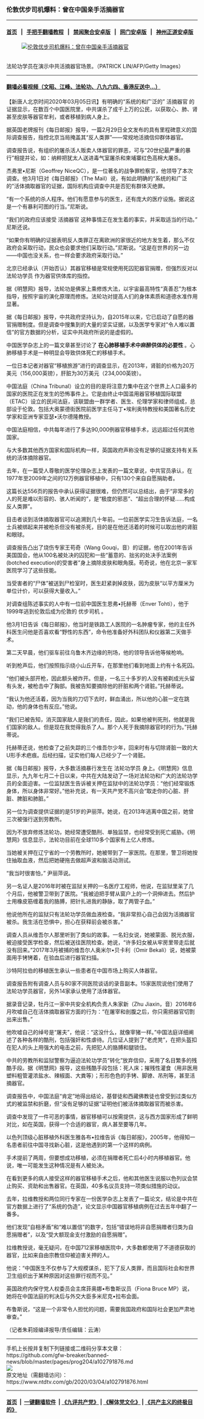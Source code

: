 ### 伦敦优步司机爆料：曾在中国亲手活摘器官
------------------------

#### [首页](https://github.com/gfw-breaker/banned-news/blob/master/README.md) &nbsp;&nbsp;|&nbsp;&nbsp; [手把手翻墙教程](https://github.com/gfw-breaker/guides/wiki) &nbsp;&nbsp;|&nbsp;&nbsp; [禁闻聚合安卓版](https://github.com/gfw-breaker/bn-android) &nbsp;&nbsp;|&nbsp;&nbsp; [网门安卓版](https://github.com/oGate2/oGate) &nbsp;&nbsp;|&nbsp;&nbsp; [神州正道安卓版](https://github.com/SzzdOgate/update) 



<div><div class="featured_image">
 <a href="https://i.ntdtv.com/assets/uploads/2019/12/Untitled-37-800x450.jpg" target="_blank">
  <figure>
   <img alt="伦敦优步司机爆料：曾在中国亲手活摘器官" src="https://i.ntdtv.com/assets/uploads/2019/12/Untitled-37-800x450.jpg"/>
  </figure><br/>
 </a>
 <span class="caption">
  法轮功学员在演示中共活摘器官场景。（PATRICK LIN/AFP/Getty Images）
 </span>
</div>
</div><hr/>

#### [翻墙必看视频（文昭、江峰、法轮功、八九六四、香港反送中...）](https://github.com/gfw-breaker/banned-news/blob/master/pages/link3.md)

<div><div class="post_content" itemprop="articleBody">
 <p>
  【新唐人北京时间2020年03月05日讯】有明确的“系统的和广泛的”
  <ok href="https://www.ntdtv.com/gb/活摘器官.htm">
   活摘器官
  </ok>
  的证据显示，在数百个中国医院里，中共谋杀了成千上万的公民，以获取心、肺、肾甚至皮肤等器官牟利，或者移植到病人身上。
 </p>
 <p>
  据英国老牌报刊《每日邮报》报导，一篇2月29日全文发布的具有里程碑意义的国际调查报告，指控北京当局掩盖其“反人类罪”——常规地活摘信仰群体器官。
 </p>
 <p>
  调查报告说，有组织的屠杀活人贩卖人体器官的罪恶，可与“20世纪最严重的暴行”相提并论，如：纳粹把犹太人送进毒气室屠杀和柬埔寨红色高棉大屠杀。
 </p>
 <p>
  杰弗里•尼斯（Geoffrey NiceQC），是一位著名的战争罪检察官，他领导了本次调查。他3月1日对《每日邮报》（The Mail）说，有如此明确的“系统的和广泛的”活体摘取器官的证据，国际机构应调查中共是否犯有群体灭绝罪。
 </p>
 <p>
  “有一个系统的杀人程序。他们有愿意参与的医生，还有庞大的医疗设施。据说这是一个有暴利可图的行当。”尼斯说。
 </p>
 <p>
  “我们的政府应该接受
  <ok href="https://www.ntdtv.com/gb/活摘器官.htm">
   活摘器官
  </ok>
  这种事情正在发生着的事实，并采取适当的行动。” 尼斯还说。
 </p>
 <p>
  “如果你有明确的证据表明反人类罪正在离欧洲的家很近的地方发生着，那么不仅政府会采取行动，民众也会要求他们采取行动。”尼斯说。“这是在世界的另一边——中国也没关系，也一样会要求政府采取行动。”
 </p>
 <p>
  北京已经承认（开始否认）其器官移植是常规使用死囚犯器官捐赠，但强烈反对以
  <ok href="https://www.ntdtv.com/gb/法轮功学员.htm">
   法轮功学员
  </ok>
  作为器官供体库的指控。
 </p>
 <p>
  据《明慧网》报导，法轮功是佛家上乘修炼大法，以宇宙最高特性“真善忍”为根本指导，按照宇宙的演化原理而修炼。法轮功对提高人们的身体素质和道德水准作用显著。
 </p>
 <p>
  据《每日邮报》报导，中共政府坚持认为，自2015年以来，它已启动了自愿的器官捐赠制度。但是调查中搜集到的大量的坚实证据，以及医学专家对“令人难以置信”的官方数据的分析，证实中共政府所说的是虚假的。
 </p>
 <p>
  中国医学杂志上的一篇文章甚至讨论了
  <strong>
   在心肺移植手术中麻醉供体的必要性
  </strong>
  。心肺移植手术是一种明显会导致供体死亡的移植手术。
 </p>
 <p>
  一位日本记者对器官“移植旅游”进行的调查显示，在2013年，肾脏的价格为20万美元（156,000英镑），肝脏为30万美元（234,000英镑）。
 </p>
 <p>
  中国法庭（China Tribunal）设立的目的是将注意力集中在这个世界上人口最多的国家的医院正在发生的恐怖事件上。它是由终止中国滥用器官移植国际联盟（ETAC）设立的民间法庭，该联盟由一群学者、医生、伦理学家和律师组成，总部设于伦敦。包括大奥蒙德街医院前医学主任马丁•埃利奥特教授和美国著名历史学家和亚洲专家亚瑟•沃尔德隆教授。
 </p>
 <p>
  中国法庭相信，中共每年进行了多达90,000例器官移植手术，远远超过任何其他国家。
 </p>
 <p>
  与大多数其他西方国家和国际机构一样，英国政府声称没有足够的证据支持有关系统的活体摘除器官。
 </p>
 <p>
  去年，在一篇受人尊敬的医学伦理杂志上发表的一篇文章说，中共官员承认，在1977年至2009年之间的12万例器官移植中，只有130个来自自愿捐助者。
 </p>
 <p>
  这篇长达556页的报告中承认获得证据很难，但仍然可以总结出，由于“非常多的人的死是难以形容的、骇人听闻的”，是“极度的邪恶”、“超出合理的怀疑……构成反人类罪”。
 </p>
 <p>
  目击者谈到活体摘取器官可以追溯到几十年前。一位前医学实习生告诉法庭，一名士兵被绑起来并被枪杀但没有被杀死，目的是在他还活着的时候可以取出他的肾脏和眼球。
 </p>
 <p>
  调查报告凸出了烧伤专家王苟奇（Wang Gouqi，音）的证据，他在2001年告诉美国国会，他从100名被处决的囚犯和一些“蓄意的、拙劣的处决手法案例(botched execution)的受害者”身上摘除皮肤和眼角膜。苟奇说，他在北京一家军医院学习了这些技能。
 </p>
 <p>
  当受害者的“尸体”被送到尸检室时，医生赶紧剥掉皮肤，因为皮肤“以平方厘米为单位计价，可以获得大量收入。”
 </p>
 <p>
  对调查组陈述事实的人中有一位前中国医生恩弗•托赫蒂（Enver Tohti），他于1999年逃到伦敦后成为伦敦的
  <ok href="https://www.ntdtv.com/gb/优步司机.htm">
   优步司机
  </ok>
  。
 </p>
 <p>
  他3月1日告诉《每日邮报》，他当时是铁路工人医院的一名肿瘤专家，他的主任外科医生问他是否喜欢看“野性的东西”，命令他准备好外科团队和仪器第二天做手术。
 </p>
 <p>
  第二天早晨，他们驱车前往乌鲁木齐边缘的刑场，他的领导告诉他等候枪响。
 </p>
 <p>
  听到枪声后，他们按照指示绕小山丘开车，在那里他们看到地面上约有十名死囚。
 </p>
 <p>
  “他们被头部开枪，因此额头被炸开。但是，一名三十多岁的人没有被剃成光头留有头发，被枪击中了胸部。我被告知要摘除他的肝脏和两个肾脏。”托赫蒂说。
 </p>
 <p>
  “我认为他还活着，因为当我的刀切下去时，鲜血涌出，所以他的心脏一定在跳动，他的身体也有反应。”他说。
 </p>
 <p>
  “我们已被告知，消灭国家敌人是我们的责任，因此，如果他被判死刑，他就是我们国家的敌人。但是现在我觉得我杀了人。那个人死于我摘除器官时的行为。”托赫蒂说。
 </p>
 <p>
  托赫蒂还说，他检查了之前失踪的三个维吾尔少年，回来时有与切除肾脏一致的大U形手术疤痕。后经扫描，证实他们每人已经少了一个肾脏。
 </p>
 <p>
  据《每日邮报》报导，大多数活摘暴行发生在
  <ok href="https://www.ntdtv.com/gb/法轮功学员.htm">
   法轮功学员
  </ok>
  身上。《明慧网》信息显示，九九年七月二十日以来，中共在大陆发动了一场对法轮功和广大的法轮功学员的全面迫害。一位监狱医生告诉被关押在监狱中的法轮功学员：“他们经常锻炼身体，所以身体非常好。”他补充说，有一天共产党不高兴会“取走你的心脏、肝脏、脾脏和肺脏。”
 </p>
 <p>
  另一位为调查提供证据的是51岁的尹丽萍。她说，在2013年逃离中国之前，她曾三次被强行送到劳教所。
 </p>
 <p>
  因为不放弃修炼法轮功，她经常遭受酷刑、单独监禁，也经常受到死亡威胁。《明慧网》信息显示，法轮功目前在全球110多个国家有上亿人修炼。
 </p>
 <p>
  当她被关押在辽宁省的一个劳教所时，她被带到了一家医院。在那里，警卫将她按住抽取血液，然后把她硬拖去做超声波和脑活动测试。
 </p>
 <p>
  “我当时很害怕，” 尹丽萍说。
 </p>
 <p>
  另一名证人是2016年时被在监狱关押的一名医疗工程师，他说，在监狱里呆了几个月后，他被警卫带到了医院。“我被迫把手臂从窗户上的一个洞伸进去。然后护士用橡皮筋缠着我的胳膊，把针扎进我的静脉，取了两管子血。”
 </p>
 <p>
  他说他所在的监狱只有法轮功学员做血液检查。“我非常担心自己会因为活摘器官被杀。我生活在恐惧中，担心在获释前会被杀害。”
 </p>
 <p>
  调查人员从维吾尔人那里听到了类似的故事。一名妇女说，她被蒙面、脱光衣服，被迫接受医学检查，然后被送往医院检查。她说，“许多妇女被从牢房里带走后就没有回来。”2017年3月被捕的维吾尔人奥米尔•贝卡利（Omir Bekali）说，她被蒙面用手铐铐着，在验血后进行器官扫描。
 </p>
 <p>
  沙特阿拉伯的移植医生承认一些患者在中国市场上购买人体器官。
 </p>
 <p>
  调查报告附有调查人员与80家不同医院谈话的录音副本。15家医院说他们使用了法轮功学员器官，另外14家承认使用了活体器官。
 </p>
 <p>
  据录音记录，牡丹江一家中共安全机构负责人朱家新（Zhu Jiaxin，音）2016年6月吹嘘自己在活体摘取器官方面的行为：“在屠宰和剖腹之后，你只需把器官切割出来出售。”
 </p>
 <p>
  他吹嘘自己的绰号是“屠夫”，他说：“这没什么，就像宰猪一样。”中国法庭详细阐述了各种各样的酷刑，包括强奸和性虐待。几位证人提到了“老虎凳”，在把头盔扣在犯人的头上用强大的电击之前，先把犯人的胳膊和腿锁住。
 </p>
 <p>
  中共的劳教所和监狱警察为逼迫法轮功学员“转化”放弃信仰，采用了名目繁多的残酷手段。据《明慧网》报导，这些残酷手段包括：死人床；摧残性灌食（用非医用塑料粗管灌浓盐水、辣椒面、大粪等）；形形色色的手铐、脚镣、吊刑等，甚至活摘器官。
 </p>
 <p>
  调查报告中，中国法庭“肯定”地得出结论，基督徒和西藏佛教徒也曾受到过类似方式的被监禁和折磨，但“没有足够的证据”证明他们被活体摘取器官而被杀害。
 </p>
 <p>
  调查中发现了一件可恶的事情，器官移植可以按需提供，这与西方国家形成了鲜明对比，如在英国，获得一个合适的器官，病人甚至要等几年。
 </p>
 <p>
  以色列顶级心脏移植外科医生雅各布•拉维告诉《每日邮报》，2005年，他得知一名患者前往中国寻找新心脏，这是他遇到的第一个这样的病例。
 </p>
 <p>
  手术提前了两周，但要想成功移植，必须在捐赠者死亡后4小时内移植器官。他说，唯一可能发生这种情况是有人被处决。
 </p>
 <p>
  在看到更多的病人接受这样的器官移植手术之后，他和其他医生说服以色列议会禁止购买、资助和出售器官。在英国，40多名议员支持一项类似措施的动议。
 </p>
 <p>
  去年，拉维教授和两位同行专家在一份医学杂志上发表了一篇论文，结论是中共在官方数据上进行了“系统的伪造”，论文显示中国器官移植病例在过去五年中翻了一番多。
 </p>
 <p>
  他们发现“自相矛盾”和“难以置信”的数字，包括“错误地将非自愿捐赠者归类为自愿捐赠者”，以及“受大额现金支付激励的自愿捐赠”。
 </p>
 <p>
  拉维教授说，毫无疑问，在中国712家移植医院中，大多数都使用了不道德获取的器官，比如来自由宗教信仰被迫害关押的人。
 </p>
 <p>
  他说：“中国医生不仅参与了大规模谋杀，犯下了反人类罪，而且国际社会和世界卫生组织出于某种原因对这些罪行视而不见。”
 </p>
 <p>
  英国政府内保守党人权委员会主席菲奥娜•布鲁斯议员（Fiona Bruce MP）说，她将在中国法庭的判决后与外交大臣多米尼克•拉布会面。
 </p>
 <p>
  布鲁斯说，“这是一个非常令人担忧的问题，需要我国政府和国际社会更加严肃地审查。”
 </p>
 <p>
  （记者朱莉娅编译报导/责任编辑：云涛）
 </p>
 <div class="single_ad">
 </div>
</div>
</div>
<hr/>
手机上长按并复制下列链接或二维码分享本文章：<br/>
https://github.com/gfw-breaker/banned-news/blob/master/pages/prog204/a102791876.md <br/>
<a href='https://github.com/gfw-breaker/banned-news/blob/master/pages/prog204/a102791876.md'><img src='https://github.com/gfw-breaker/banned-news/blob/master/pages/prog204/a102791876.md.png'/></a> <br/>
原文地址（需翻墙访问）：https://www.ntdtv.com/gb/2020/03/04/a102791876.html


------------------------
#### [首页](https://github.com/gfw-breaker/banned-news/blob/master/README.md) &nbsp;|&nbsp; [一键翻墙软件](https://github.com/gfw-breaker/nogfw/blob/master/README.md) &nbsp;| [《九评共产党》](https://github.com/gfw-breaker/9ping.md/blob/master/README.md#九评之一评共产党是什么) | [《解体党文化》](https://github.com/gfw-breaker/jtdwh.md/blob/master/README.md) | [《共产主义的终极目的》](https://github.com/gfw-breaker/gczydzjmd.md/blob/master/README.md)


<img src='http://gfw-breaker.win/banned-news/pages/prog204/a102791876.md' width='0px' height='0px'/>